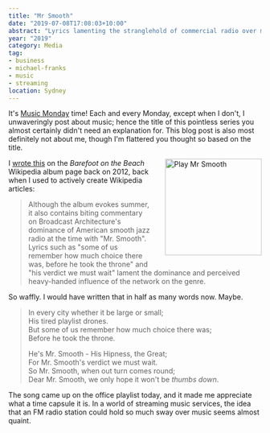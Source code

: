 ```yaml
---
title: "Mr Smooth"
date: "2019-07-08T17:08:03+10:00"
abstract: "Lyrics lamenting the stranglehold of commercial radio over music production seem so quaint now in the age of streaming."
year: "2019"
category: Media
tag:
- business
- michael-franks
- music
- streaming
location: Sydney
---
```

It's [Music Monday](https://rubenerd.com/tag/music-monday/) time! Each and every Monday, except when I don't, I unwaveringly post about music; hence the title of this pointless series you almost certainly didn't need an explanation for. This blog post is also most definitely not about me, though I'm flattered you thought so based on the title.

<p><a href="https://www.youtube.com/watch?v=Z6szzIJyVKs" title="Play Mr Smooth"><img src="https://rubenerd.com/files/2019/019341144328_500W_500H@1x.jpg" srcset="https://rubenerd.com/files/2019/019341144328_500W_500H@1x.jpg 1x, https://rubenerd.com/files/2019/019341144328_500W_500H@2x.jpg 2x" alt="Play Mr Smooth" style="width:192px; height:192px; float:right; margin:0 0 1em 2em" /></a></p>

I [wrote this](https://en.wikipedia.org/wiki/Barefoot_on_the_Beach#Background) on the *Barefoot on the Beach* Wikipedia album page back on 2012, back when I used to actively create Wikipedia articles:

> Although the album evokes summer, it also contains biting commentary on Broadcast Architecture's dominance of American smooth jazz radio at the time with "Mr. Smooth". Lyrics such as "some of us remember how much choice there was, before he took the throne" and "his verdict we must wait" lament the dominance and perceived heavy-handed influence of the network on the genre.

So waffly. I would have written that in half as many words now. Maybe.

> In every city whether it be large or small;   
> His tired playlist drones.   
> But some of us remember how much choice there was;   
> Before he took the throne.   
>     
> He's Mr. Smooth - His Hipness, the Great;   
> For Mr. Smooth's verdict we must wait.   
> So Mr. Smooth, when out turn comes round;   
> Dear Mr. Smooth, we only hope it won't be *thumbs down*.   

The song came up on the office playlist today, and it made me appreciate what a time capsule it is. In a world of streaming music services, the idea that an FM radio station could hold so much sway over music seems almost quaint.

